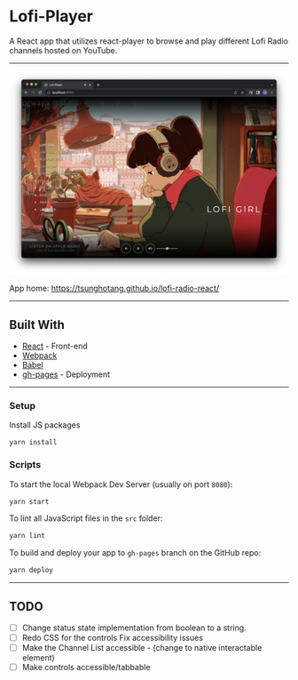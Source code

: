 # Lofi-Player

A React app that utilizes react-player to browse and play different Lofi Radio channels hosted on YouTube.

---
![](Screenshot.png)

App home: https://tsunghotang.github.io/lofi-radio-react/

---

## Built With
- [React](https://reactjs.org/) - Front-end
- [Webpack](https://yarnpkg.com/package/webpack)
- [Babel](https://yarnpkg.com/package/@babel/core)
- [gh-pages](https://yarnpkg.com/package/gh-pages) - Deployment

---
### Setup
Install JS packages
```
yarn install
```

### Scripts
To start the local Webpack Dev Server (usually on port `8080`):

```bash
yarn start
```

To lint all JavaScript files in the `src` folder:

```bash
yarn lint
```

To build and deploy your app to `gh-pages` branch on the GitHub repo:

```bash
yarn deploy
```
---

## TODO
 - [ ] Change status state implementation from boolean to a string.
 - [ ] Redo CSS for the controls
Fix accessibility issues
  - [ ] Make the Channel List accessible - (change to native interactable element)
  - [ ] Make controls accessible/tabbable
